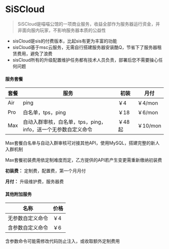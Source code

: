 # SiSCloud
> SiSCloud是喵喵公馆的一项商业服务，收益全部作为服务器运行资金，并非面向服内玩家，不影响服务器本质的公益性

- sisCloud是sis的付费版本，比起sis有更为丰富的功能
- sisCloud基于msc云服务，无需自行搭建服务器安装酷Q，节省下了服务器租赁费用，避免了浪费
- sisCloud所有的升级配置维护任务都有技术人员负责，部署后您不需要操心任何问题
#### 服务套餐
| 套餐 | 服务                                                          | 初装  | 月付    |
| ---- | ------------------------------------------------------------- | ----- | ------- |
| Air  | ping                                                          | ￥4    | ￥4/mon  |
| Pro  | 白名单，tps，ping                                             | ￥18   | ￥6/mon  |
| Max  | 自动入群审核，白名单，tps，ping，info，送一个无参数自定义命令 | ￥48起 | ￥10/mon |

Max套餐白名单与自动入群审核可对接其他API，使用MySQL，搭建完整的新人入群机制

Max套餐初装费用依定制难度而定，乙方提供的API若产生变更需重新缴纳初装费

**初装费：** 定制费，配置费，第一个月月付

**月付：** 升级维护费，服务器费

#### 其他附加服务
| 名称             | 价格 |
| ---------------- | ---- |
| 无参数自定义命令 | ￥4   |
| 含参数自定义命令 | ￥6   |

含参数命令可能需修改代码防止注入，或收取额外定制费用